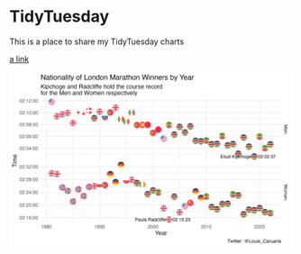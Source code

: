 # TidyTuesday

This is a place to share my TidyTuesday charts

[a link](20230425_LondonMarathon/20230425_LondonMarathon.png)

![alt text](20230425_LondonMarathon/20230425_LondonMarathon.png)
